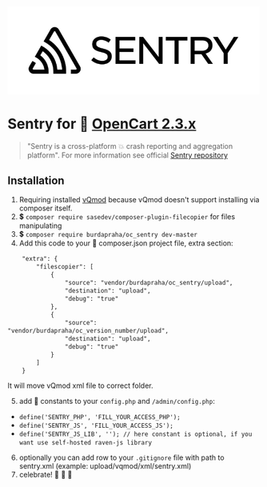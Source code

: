 ![logo](./doc/logo.png)

# Sentry for 🛒 [OpenCart 2.3.x](https://github.com/opencart/opencart)

> "Sentry is a cross-platform 💥 crash reporting and aggregation platform".
For more information see official [Sentry repository](https://github.com/getsentry/sentry-php)

## Installation

1. Requiring installed [vQmod](https://github.com/vqmod/vqmod) because vQmod doesn't support installing via composer itself.
2. 💲 `composer require sasedev/composer-plugin-filecopier` for files manipulating
3. 💲 `composer require burdapraha/oc_sentry dev-master`
4. Add this code to your 🎵 composer.json project file, extra section:

```
    "extra": {
        "filescopier": [
            {
                "source": "vendor/burdapraha/oc_sentry/upload",
                "destination": "upload",
                "debug": "true"
            },
            {
                "source": "vendor/burdapraha/oc_version_number/upload",
                "destination": "upload",
                "debug": "true"
            }            
        ]
    }    
```
    
It will move vQmod xml file to correct folder.

5. add 🔑 constants to your `config.php` and `/admin/config.php`:

- `define('SENTRY_PHP', 'FILL_YOUR_ACCESS_PHP');`
- `define('SENTRY_JS', 'FILL_YOUR_ACCESS_JS');`
- `define('SENTRY_JS_LIB', ''); // here constant is optional, if you want use self-hosted raven-js library`

6. optionally you can add row to your `.gitignore` file with path to sentry.xml (example: upload/vqmod/xml/sentry.xml)
7. celebrate! 🎉 🎉 🎉
